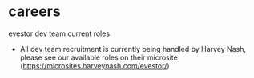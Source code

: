 # careers
evestor dev team current roles

* All dev team recruitment is currently being handled by Harvey Nash, please see our available roles on their microsite (https://microsites.harveynash.com/evestor/) 
